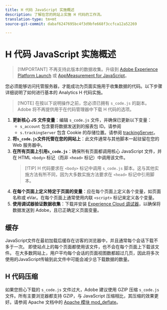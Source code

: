 ```yaml
---
title: H 代码 JavaScript 实施概述
description: 了解在您的网站上实施 H 代码的工作流。
translation-type: tm+mt
source-git-commit: dabaf6247695bc4f3d9bfe668f3ccfca12a52269

---
```



# H 代码 JavaScript 实施概述

>[!IMPORTANT] 不再支持此版本的数据收集。升级到 [Adobe Experience Platform Launch](../../launch/overview.md) 或 [AppMeasurement for JavaScript](../overview.md)。

您必须能够访问托管服务器，才能成功为页面实施用于收集数据的代码。以下步骤详细说明了如何进行基本的 Analytics H 代码实施。

>[!NOTE] 在按以下说明操作之前，您必须已拥有 `s_code.js` 的副本。Adobe 将不再提供用于在代码管理器中下载 H 代码的选项。

1. **更新核心 JS 文件变量**：编辑 `s_code.js` 文件，并确保已更新以下变量：
   * `s_account` 包含要将数据发送到的报表包 ID。请参阅
   * `s.trackingServer` 包含 Cookie 的存储位置。请参阅 [trackingServer](../../vars/config-vars/trackingserver.md)。
2. **将`s_code.js`文件托管在您的网站上**：此文件通常与其他脚本一起驻留在您的 Web 服务器中。
3. **在所有页面上引用`s_code.js`**：确保所有页面都调用核心 JavaScript 文件，并在 HTML `<body>` 标记（而非 `<head>` 标记）中调用该文件。
   > [!TIP] H 代码要求在 `<body>` 标记中调用 `s_code.js` 脚本。这与其他实施方法有所不同，因为大多数实施方法要求在 `<head>` 标记中引用脚本。
4. **在每个页面上定义特定于页面的变量**：应在每个页面上定义各个变量，如页面名称或 eVar。在每个页面上通常使用内联 `<script>` 标记来定义各个变量。
5. **使用调试器验证数据收集**：下载并安装 [Experience Cloud 调试器](../../validate/debugger.md)，以确保将数据发送到 Adobe，且已正确定义页面变量。

## 缓存

JavaScript文件在最初加载后缓存在访客的浏览器中，并且通常每个会话下载不多于一次。 即使站点上的每个页面都使用该文件，也不会在每个页面上下载该文件。 在大多数网站上，用户平均每个会话的页面视图数都超过几页，因此将多次使用的JavaScript传输到此文件中可能会减少总下载数据的数量。

## H 代码压缩

如果您担心下载的 `s_code.js` 文件过大，Adobe 建议使用 GZIP 压缩 `s_code.js` 文件。所有主要浏览器都支持 GZIP，与 JavaScript 压缩相比，其压缩的效果更好。请参阅 Apache 文档中的 [Apache 模块 mod_deflate](http://httpd.apache.org/docs/current/mod/mod_deflate.html)。
